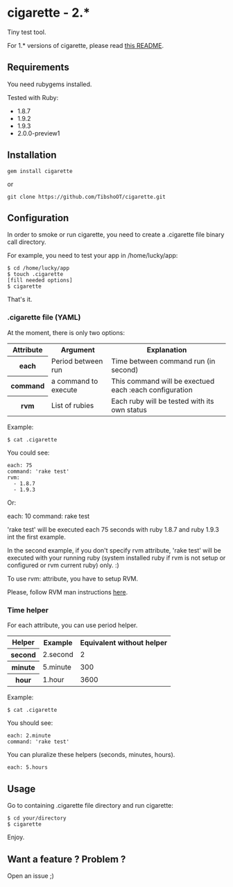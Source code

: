 # cigarette - 2.*

Tiny test tool.

For 1.* versions of cigarette, please read [this README](https://github.com/TibshoOT/cigarette/blob/master/README-v1.md).

## Requirements

You need rubygems installed.

Tested with Ruby:

* 1.8.7
* 1.9.2
* 1.9.3
* 2.0.0-preview1

## Installation

    gem install cigarette

or

    git clone https://github.com/TibshoOT/cigarette.git

## Configuration

In order to smoke or run cigarette, you need to create a .cigarette file binary call directory.

For example, you need to test your app in /home/lucky/app:

    $ cd /home/lucky/app
    $ touch .cigarette
    [fill needed options]
    $ cigarette

That's it.

### .cigarette file (YAML)

At the moment, there is only two options:

<table>
  <tr>
    <th>Attribute</th>
    <th>Argument</th>
    <th>Explanation</th>
  </tr>
  <tr>
    <th>each</th>
    <td>Period between run</td>
    <td>Time between command run (in second)</td>
  </tr>
  <tr>
    <th>command</th>
    <td>a command to execute</td>
    <td>This command will be exectued each :each configuration</td>
  </tr>
  <tr>
    <th>rvm</th>
    <td>List of rubies</td>
    <td>Each ruby will be tested with its own status</td>
  </tr>
</table>

Example:

    $ cat .cigarette

You could see:

    each: 75
    command: 'rake test'
    rvm:
      - 1.8.7
      - 1.9.3

Or:

  each: 10
  command: rake test

'rake test' will be executed each 75 seconds with ruby 1.8.7 and ruby 1.9.3 int the first example.

In the second example, if you don't specify rvm attribute, 'rake test' will be executed with your running ruby (system installed ruby if rvm is not setup or configured or rvm current ruby) only. :)

To use rvm: attribute, you have to setup RVM.

Please, follow RVM man instructions [here](https://rvm.io/).

### Time helper

For each attribute, you can use period helper.

<table>
  <tr>
    <th>Helper</th>
    <th>Example</th>
    <th>Equivalent without helper</th>
  </tr>
  <tr>
    <th>second</th>
    <td>2.second</td>
    <td>2</td>
  </tr>
  <tr>
    <th>minute</th>
    <td>5.minute</td>
    <td>300</td>
  </tr>
  <tr>
    <th>hour</th>
    <td>1.hour</td>
    <td>3600</td>
  </tr>
</table>

Example:

    $ cat .cigarette

You should see:

    each: 2.minute
    command: 'rake test'

You can pluralize these helpers (seconds, minutes, hours).

    each: 5.hours

## Usage

Go to containing .cigarette file directory and run cigarette:

    $ cd your/directory
    $ cigarette

Enjoy.

## Want a feature ? Problem ?

Open an issue ;)
